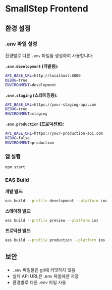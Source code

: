 # SmallStep Frontend

## 환경 설정

### .env 파일 설정

환경별로 다른 `.env` 파일을 생성하여 사용합니다:

**`.env.development` (개발용):**
```bash
API_BASE_URL=http://localhost:8000
DEBUG=true
ENVIRONMENT=development
```

**`.env.staging` (스테이징용):**
```bash
API_BASE_URL=https://your-staging-api.com
DEBUG=true
ENVIRONMENT=staging
```

**`.env.production` (프로덕션용):**
```bash
API_BASE_URL=https://your-production-api.com
DEBUG=false
ENVIRONMENT=production
```

### 앱 실행

```bash
npm start
```

### EAS Build

**개발 빌드:**
```bash
eas build --profile development --platform ios
```

**스테이징 빌드:**
```bash
eas build --profile preview --platform ios
```

**프로덕션 빌드:**
```bash
eas build --profile production --platform ios
```

## 보안

- `.env` 파일들은 git에 커밋하지 않음
- 실제 API URL은 .env 파일에만 저장
- 환경별로 다른 .env 파일 사용
